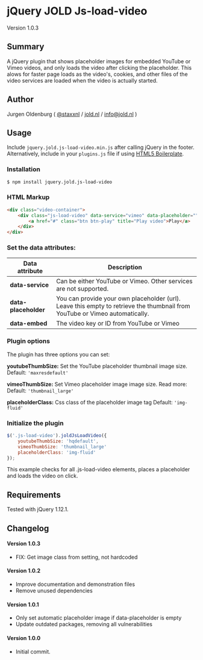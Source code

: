 # jQuery JOLD Js-load-video

Version 1.0.3

## Summary

A jQuery plugin that shows placeholder images for embedded YouTube or Vimeo videos, and only loads the video after clicking the placeholder. This alows for faster page loads as the video's, cookies, and other files of the video services are loaded when the video is actually started. 

## Author

Jurgen Oldenburg ( [@staxxnl](http://twitter.com/staxxnl) / [jold.nl](https://www.jold.nl) / [info@jold.nl](info@jold.nl) )

## Usage

Include `jquery.jold.js-load-video.min.js` after calling jQuery in the footer. Alternatively, include in your `plugins.js` file if using [HTML5 Boilerplate](http://html5boilerplate.com).


### Installation

```bash
$ npm install jquery.jold.js-load-video

```


### HTML Markup

```html
<div class="video-container">
    <div class="js-load-video" data-service="vimeo" data-placeholder="" data-embed="306834650">
        <a href="#" class="btn btn-play" title="Play video">Play</a>
    </div>
</div>

```

### Set the data attributes:

| Data attribute | Description |
| ------------- | -------- |
|**data-service** | Can be either YouTube or Vimeo. Other services are not supported. |
|**data-placeholder** | You can provide your own placeholder (url). Leave this empty to retrieve the thumbnail from YouTube or Vimeo automatically. |
|**data-embed** | The video key or ID from YouTube or Vimeo |


### Plugin options
The plugin has three options you can set:

**youtubeThumbSize:** Set the YouTube placeholder thumbnail image size.
Default: `'maxresdefault'`

**vimeoThumbSize:** Set Vimeo placeholder image image size. Read more: 
Default: `'thumbnail_large'`

**placeholderClass:** Css class of the placeholder image tag
Default: `'img-fluid'`




### Initialize the plugin

```js
$('.js-load-video').joldJsLoadVideo({
    youtubeThumbSize: 'hqdefault',
    vimeoThumbSize: 'thumbnail_large'
    placeholderClass: 'img-fluid'
});
```

This example checks for all .js-load-video elements, places a placeholder and loads the video on click.




## Requirements

Tested with jQuery 1.12.1.


## Changelog

#### Version 1.0.3

* FIX: Get image class from setting, not hardcoded


#### Version 1.0.2

* Improve documentation and demonstration files
* Remove unused dependencies


#### Version 1.0.1

* Only set automatic placeholder image if data-placeholder is empty
* Update outdated packages, removing all vulnerabilities


#### Version 1.0.0

* Initial commit.
